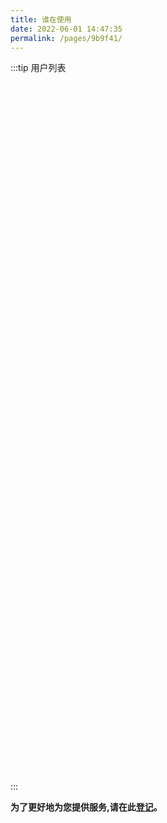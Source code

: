 ```yaml
---
title: 谁在使用
date: 2022-06-01 14:47:35
permalink: /pages/9b9f41/
---
```


<style>
  .link {
    width: 12em;
    text-align: left;
  }
  .link img {
    height:2.2em;
    max-width:180px;
    margin: 14px;
  }
  .row {
    display: flex;
    flex-direction: row;
  }
</style>

:::tip 用户列表
<div class="row">
    <span class="link">
        <a href="https://mi.com" target="_blank">
            <img :src="$withBase('/img/users/mi.png')" class="no-zoom" >
        </a>
    </span>
    <span class="link">
        <a href="https://www.hello-inc.com" target="_blank">
            <img :src="$withBase('/img/users/hello.png')" class="no-zoom" >
        </a>
    </span>
    <span class="link">
        <a href="https://www.alibabagroup.com/cn/global/home" target="_blank">
            <img :src="$withBase('/img/users/alibaba.png')" class="no-zoom" >
        </a>
    </span>
    <span class="link">
        <a href="https://www.kuaishou.com/" target="_blank">
            <img :src="$withBase('/img/users/kuaishou.png')" class="no-zoom" >
        </a>
    </span>
</div>
<div class="row">
    <span class="link">
        <a href="https://www.bytedance.com/" target="_blank">
            <img :src="$withBase('/img/users/bytedance.png')" class="no-zoom" >
        </a>
    </span>
  	<span class="link">
        <a href="https://www.xiaohongshu.com/" target="_blank">
            <img :src="$withBase('/img/users/xiaohongshu.png')" class="no-zoom" >
        </a>
    </span>
    <span class="link">
        <a href="https://www.vivo.com.cn/" target="_blank">
            <img :src="$withBase('/img/users/vivo.png')" class="no-zoom" >
        </a>
    </span>
    <span class="link">
        <a href="https://www.oppo.com/cn/" target="_blank">
            <img :src="$withBase('/img/users/oppo.png')" class="no-zoom" >
        </a>
    </span>
</div>
<div class="row">
    <span class="link">
        <a href="https://www.thebeastshop.com/" target="_blank">
            <img :src="$withBase('/img/users/beast.png')" class="no-zoom" >
        </a>
    </span>
    <span class="link">
        <a href="https://www.didiglobal.com/" target="_blank">
            <img :src="$withBase('/img/users/didi.png')" class="no-zoom" >
        </a>
    </span>
    <span class="link">
        <a href="https://www.meituan.com/" target="_blank">
            <img :src="$withBase('/img/users/meituan.png')" class="no-zoom" >
        </a>
    </span>
    <span class="link">
        <a href="https://www.vip.com/" target="_blank">
            <img :src="$withBase('/img/users/vip.png')" class="no-zoom" >
        </a>
    </span>
</div>
<div class="row">
    <span class="link">
        <a href="https://www.zhenai.com" target="_blank">
            <img :src="$withBase('/img/users/zhenai.png')" class="no-zoom" >
        </a>
    </span>
    <span class="link">
        <a href="https://quanguo.58.com/" target="_blank">
            <img :src="$withBase('/img/users/58city.png')" class="no-zoom" >
        </a>
    </span>
    <span class="link">
        <a href="https://www.zhuanzhuan.com/" target="_blank">
            <img :src="$withBase('/img/users/zhuanzhuan.png')" class="no-zoom" >
        </a>
    </span>
    <span class="link">
        <a href="https://www.yiche.com/" target="_blank">
            <img :src="$withBase('/img/users/yiche.png')" class="no-zoom" >
        </a>
    </span>
</div>
<div class="row">
    <span class="link">
        <a href="https://www.ky-express.com/" target="_blank">
            <img :src="$withBase('/img/users/kuayue.png')" class="no-zoom" >
        </a>
    </span>
    <span class="link">
        <a href="http://www.yuanquan.com/" target="_blank">
            <img :src="$withBase('/img/users/yuanquan.png')" class="no-zoom" >
        </a>
    </span>
    <span class="link">
        <a href="https://www.mfhcd.com/" target="_blank">
            <img :src="$withBase('/img/users/modernpay.png')" class="no-zoom" >
        </a>
    </span>
    <span class="link">
        <a href="https://www.wuliuhub.com/" target="_blank">
            <img :src="$withBase('/img/users/diheng.png')" class="no-zoom" >
        </a>
    </span>
</div>
<div class="row">
    <span class="link">
        <a href="https://lydigi.com" target="_blank">
            <img :src="$withBase('/img/users/tcsk.png')" class="no-zoom" >
        </a>
    </span>
    <span class="link">
        <a href="https://www.aistarfish.com/" target="_blank">
            <img :src="$withBase('/img/users/haixin.png')" class="no-zoom" >
        </a>
    </span>
  	<span class="link">
        <a href="http://www.hrfax.cn/" target="_blank">
            <img :src="$withBase('/img/users/huirong.png')" class="no-zoom" >
        </a>
    </span>
  	<span class="link">
        <a href="http://www.cvte.com" target="_blank">
            <img :src="$withBase('/img/users/sygf.png')" class="no-zoom" >
        </a>
    </span>
</div>
<div class="row">
    <span class="link">
        <a href="https://www.ringleai.com/" target="_blank">
            <img :src="$withBase('/img/users/ringleai.png')" class="no-zoom" >
        </a>
    </span>
    <span class="link">
        <a href="https://www.pagd.net/" target="_blank">
            <img :src="$withBase('/img/users/pinganjiankang.png')" class="no-zoom" >
        </a>
    </span>
    <span class="link">
        <a href="http://www.royalorchid.cn/" target="_blank">
            <img :src="$withBase('/img/users/lann.png')" class="no-zoom" >
        </a>
    </span>
    <span class="link">
        <a href="http://www.guokanyq.com/" target="_blank">
            <img :src="$withBase('/img/users/guokan.png')" class="no-zoom" >
        </a>
    </span>
</div>
<div class="row">
    <span class="link">
        <a href="https://www.zbom.com/" target="_blank">
            <img :src="$withBase('/img/users/zhibang.png')" class="no-zoom" >
        </a>
    </span>
    <span class="link">
        <a href="https://www.chediandian.com" target="_blank">
            <img :src="$withBase('/img/users/chediandian.png')" class="no-zoom" >
        </a>
    </span>
    <span class="link">
        <a href="https://www.deppon.com/" target="_blank">
            <img :src="$withBase('/img/users/deppon.png')" class="no-zoom" >
        </a>
    </span>
    <span class="link">
        <a href="http://www.aircas.ac.cn/" target="_blank">
            <img :src="$withBase('/img/users/aircase.png')" class="no-zoom" >
        </a>
    </span>
</div>
<div class="row">
    <span class="link">
        <a href="https://www.idadt.com/" target="_blank">
            <img :src="$withBase('/img/users/idadt.png')" class="no-zoom" >
        </a>
    </span>
    <span class="link">
        <a href="https://www.group-ds.com/" target="_blank">
            <img :src="$withBase('/img/users/gb.png')" class="no-zoom" >
        </a>
    </span>
    <span class="link">
        <a href="https://www.hundsun.com/" target="_blank">
            <img :src="$withBase('/img/users/hundsun.png')" class="no-zoom" >
        </a>
    </span>
    <span class="link">
        <a href="http://www.wxgreenstone.com/" target="_blank">
            <img :src="$withBase('/img/users/wxgreenstone.png')" class="no-zoom" >
        </a>
    </span>
</div>
<div class="row">
    <span class="link">
        <a href="https://www.qtshe.com/" target="_blank">
            <img :src="$withBase('/img/users/qingtuanshe.png')" class="no-zoom" >
        </a>
    </span>
    <span class="link">
        <a href="http://www.ydwysoft.com/" target="_blank">
            <img :src="$withBase('/img/users/yunding.png')" class="no-zoom" >
        </a>
    </span>
    <span class="link">
        <a href="http://www.ynjzh.com/" target="_blank">
            <img :src="$withBase('/img/users/jzh.png')" class="no-zoom" >
        </a>
    </span>
    <span class="link">
        <a href="https://www.fabrique.cn/" target="_blank">
            <img :src="$withBase('/img/users/fabrique.png')" class="no-zoom" >
        </a>
    </span>
</div>
<div class="row">
    <span class="link">
        <a href="http://www.cqsjjb.cn/productCenter.html" target="_blank">
            <img :src="$withBase('/img/users/jjb.png')" class="no-zoom" >
        </a>
    </span>
    <span class="link">
        <a href="https://www.863soft.com/cn/" target="_blank">
            <img :src="$withBase('/img/users/863.png')" class="no-zoom" >
        </a>
    </span>
    <span class="link">
        <a href="http://www.fenqile.com" target="_blank">
            <img :src="$withBase('/img/users/fenqi.png')" class="no-zoom" >
        </a>
    </span>
    <span class="link">
        <a href="https://www.venustech.com.cn" target="_blank">
            <img :src="$withBase('/img/users/qmxc.png')" class="no-zoom" >
        </a>
    </span>
</div>
<div class="row">
    <span class="link">
        <a href="https://www.hxyxt.com/" target="_blank">
            <img :src="$withBase('/img/users/yxt.png')" class="no-zoom" >
        </a>
    </span>
    <span class="link">
        <a href="https://www.startechcar.com/" target="_blank">
            <img :src="$withBase('/img/users/sdtk.png')" class="no-zoom" >
        </a>
    </span>
    <span class="link">
        <a href="http://www.cetc.com.cn/" target="_blank">
            <img :src="$withBase('/img/users/cetc.png')" class="no-zoom" >
        </a>
    </span>
    <span class="link">
        <a href="http://www.longhaida.com/" target="_blank">
            <img :src="$withBase('/img/users/longhaida.png')" class="no-zoom" >
        </a>
    </span>
</div>
<div class="row">
    <span class="link">
        <a href="https://www.vbill.cn/" target="_blank">
            <img :src="$withBase('/img/users/suixingfu.png')" class="no-zoom" >
        </a>
    </span>
    <span class="link">
        <a href="https://www.ykccn.com/" target="_blank">
            <img :src="$withBase('/img/users/ykc.png')" class="no-zoom" >
        </a>
    </span>
    <span class="link">
        <a href="https://www.zhiyou-tec.com/" target="_blank">
            <img :src="$withBase('/img/users/zhiyou.png')" class="no-zoom" >
        </a>
    </span>
    <span class="link">
        <a href="https://www.xingyispace.com/" target="_blank">
            <img :src="$withBase('/img/users/xingyi.png')" class="no-zoom" >
        </a>
    </span>
</div>
<div class="row">
    <span class="link">
        <a href="http://124.220.104.235/web/chatgpt" target="_blank">
            <img :src="$withBase('/img/users/gygpt.png')" class="no-zoom" >
        </a>
    </span>
    <span class="link">
        <a href="http://hnstyi.com/" target="_blank">
            <img :src="$withBase('/img/users/sty.png')" class="no-zoom" >
        </a>
    </span>
    <span class="link">
        <a href="http://www.pcitc.com/" target="_blank">
            <img :src="$withBase('/img/users/shyk.png')" class="no-zoom" >
        </a>
    </span>
    <span class="link">
        <a href="https://www.huachenjie.cn/" target="_blank">
            <img :src="$withBase('/img/users/sdkj.png')" class="no-zoom" >
        </a>
    </span>
</div>
<div class="row">
    <span class="link">
        <a href="https://www.zs-hospital.sh.cn/" target="_blank">
            <img :src="$withBase('/img/users/zhongshan.png')" class="no-zoom" >
        </a>
    </span>
    <span class="link">
        <a href="http://www.bjceis.com/" target="_blank">
            <img :src="$withBase('/img/users/zhongjing.png')" class="no-zoom" >
        </a>
    </span>
    <span class="link">
        <a href="https://www.iwhalecloud.com/" target="_blank">
            <img :src="$withBase('/img/users/haojing.png')" class="no-zoom" >
        </a>
    </span>
    <span class="link">
        <a href="https://www.aotain.com/" target="_blank">
            <img :src="$withBase('/img/users/aotian.png')" class="no-zoom" >
        </a>
    </span>
</div>
<div class="row">
    <span class="link">
        <a href="http://www.swanit.cn" target="_blank">
            <img :src="$withBase('/img/users/hhkj.png')" class="no-zoom" >
        </a>
    </span>
    <span class="link">
        <a href="https://www.hstong.com/" target="_blank">
            <img :src="$withBase('/img/users/hst.png')" class="no-zoom" >
        </a>
    </span>
    <span class="link">
        <a href="http://www.gdnanbo.com/" target="_blank">
            <img :src="$withBase('/img/users/nanbo.png')" class="no-zoom" >
        </a>
    </span>
    <span class="link">
        <a href="https://www.joyowo.com/" target="_blank">
            <img :src="$withBase('/img/users/jinyou.png')" class="no-zoom" >
        </a>
    </span>
</div>
<div class="row">
    <span class="link">
        <a href="https://www.sdgi.com.cn/" target="_blank">
            <img :src="$withBase('/img/users/tefa.png')" class="no-zoom" >
        </a>
    </span>
    <span class="link">
        <a href="https://www.xiaohuodui.cn/" target="_blank">
            <img :src="$withBase('/img/users/xiaohuodui.png')" class="no-zoom" >
        </a>
    </span>
    <span class="link">
        <a href="https://www.10jqka.com.cn/" target="_blank">
            <img :src="$withBase('/img/users/tonghuashun.png')" class="no-zoom" >
        </a>
    </span>
    <span class="link">
        <a href="http://www.cenyy.com/" target="_blank">
            <img :src="$withBase('/img/users/yueyang.png')" class="no-zoom" >
        </a>
    </span>
</div>
<div class="row">
    <span class="link">
        <a href="https://www.jiaxintec.com/" target="_blank">
            <img :src="$withBase('/img/users/jiaxin.png')" class="no-zoom" >
        </a>
    </span>
    <span class="link">
        <a href="https://www.neusoft.com/cn/" target="_blank">
            <img :src="$withBase('/img/users/dongruan.png')" class="no-zoom" >
        </a>
    </span>
    <span class="link">
        <a href="https://cn.fs.com/" target="_blank">
            <img :src="$withBase('/img/users/fs.png')" class="no-zoom" >
        </a>
    </span>
    <span class="link">
        <a href="https://www.ccrfid.cn/" target="_blank">
            <img :src="$withBase('/img/users/zxw.png')" class="no-zoom" >
        </a>
    </span>
</div>
<div class="row">
    <span class="link">
        <a href="https://www.aimsphm.com/" target="_blank">
            <img :src="$withBase('/img/users/ams.png')" class="no-zoom" >
        </a>
    </span>
</div>
:::


**为了更好地为您提供服务,请在此[登记](https://gitee.com/dromara/liteFlow/issues/I3CM7N)。**

